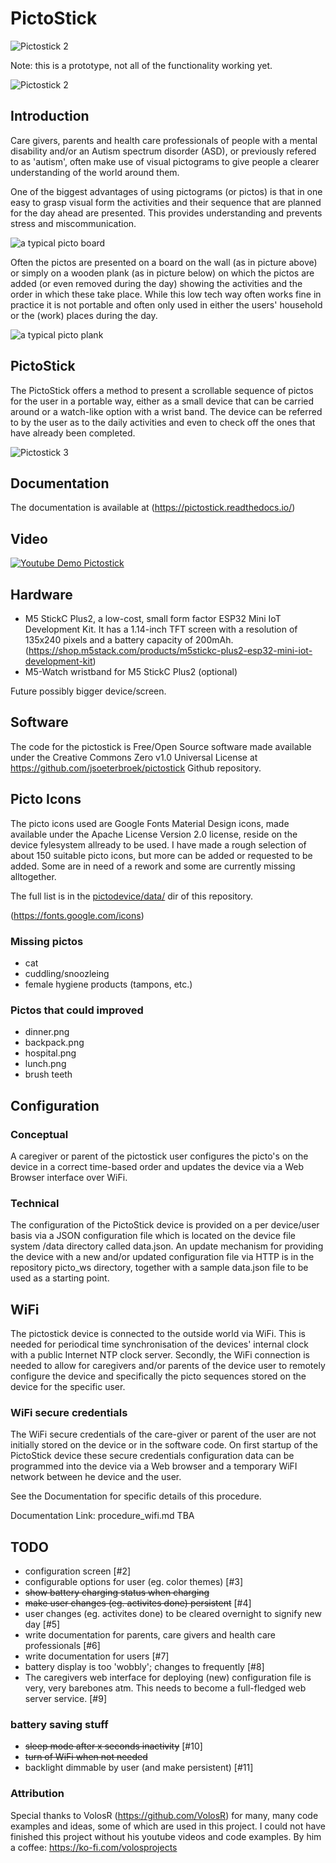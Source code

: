 # PictoStick

![Pictostick 2](https://github.com/jsoeterbroek/pictostick/blob/main/assets/pictostick_logo.png)

Note: this is a prototype, not all of the functionality working yet.

![Pictostick 2](https://github.com/jsoeterbroek/pictostick/blob/main/assets/IMG_0917.jpg)

## Introduction
Care givers, parents and health care professionals of people with a mental disability and/or
an Autism spectrum disorder (ASD), or previously refered to as 'autism', often make use of
visual pictograms to give people a clearer understanding of the world around them.

One of the biggest advantages of using pictograms (or pictos) is that in one
easy to grasp visual form the activities and their sequence that are planned for the day
ahead are presented. This provides understanding and prevents stress and miscommunication.

![a typical picto board](https://github.com/jsoeterbroek/pictostick/blob/main/assets/1911376602_cropped.jpg)

Often the pictos are presented on a board on the wall (as in picture above) or simply on a wooden plank
(as in picture below) on which the pictos are added (or even removed during the day) showing the
activities and the order in which these take place. While this low tech way often works fine in practice
it is not portable and often only used in either the users' household or the (work) places during the day.

![a typical picto plank](https://github.com/jsoeterbroek/pictostick/blob/main/assets/1823811866_cropped.jpg)

## PictoStick
The PictoStick offers a method to present a scrollable sequence of pictos for the user in a portable way,
either as a small device that can be carried around or a watch-like option with a wrist band.
The device can be referred to by the user as to the daily activities and even to check off the
ones that have already been completed.

![Pictostick 3](https://github.com/jsoeterbroek/pictostick/blob/main/assets/IMG_0918.jpg)

## Documentation
The documentation is available at (https://pictostick.readthedocs.io/)

## Video
[![Youtube Demo Pictostick](https://github.com/jsoeterbroek/pictostick/blob/main/assets/IMG_0917.jpg)](http://www.youtube.com/watch?v=uw7wsZyZL4c "Demo Pictostick")


## Hardware

* M5 StickC Plus2, a low-cost, small form factor ESP32 Mini IoT Development Kit.
  It has a 1.14-inch TFT screen with a resolution of 135x240 pixels and a battery
  capacity of 200mAh.
  (https://shop.m5stack.com/products/m5stickc-plus2-esp32-mini-iot-development-kit)
* M5-Watch wristband for M5 StickC Plus2 (optional)

Future possibly bigger device/screen.

## Software
The code for the pictostick is Free/Open Source software made available under the
Creative Commons Zero v1.0 Universal License at
https://github.com/jsoeterbroek/pictostick Github repository.

## Picto Icons
The picto icons used are Google Fonts Material Design icons, made available under the
Apache License Version 2.0 license, reside on the device fylesystem allready to be used.
I have made a rough selection of about 150 suitable picto icons, but more can be added or
requested to be added. Some are in need of a rework and some are currently missing alltogether.

The full list is in the [pictodevice/data/](pictodevice/data/) dir of this repository.

(https://fonts.google.com/icons)

### Missing pictos

* cat
* cuddling/snoozleing
* female hygiene products (tampons, etc.)

### Pictos that could improved

* dinner.png
* backpack.png
* hospital.png
* lunch.png
* brush teeth

## Configuration

### Conceptual
A caregiver or parent of the pictostick user configures the picto's on the device in
a correct time-based order and updates the device via a Web Browser interface over
WiFi.

### Technical
The configuration of the PictoStick device is provided on a per device/user basis via a
JSON configuration file which is located on the device file system /data directory
called data.json.
An update mechanism for providing the device with a new
and/or updated configuration file via HTTP is in the repository picto_ws directory,
together with a sample data.json file to be used as a starting point.

## WiFi
The pictostick device is connected to the outside world via WiFi. This is needed for
periodical time synchronisation of the devices' internal clock with a public
Internet NTP clock server. Secondly, the WiFi connection is needed to allow for
caregivers and/or parents of the device user to remotely configure the device and
specifically the picto sequences stored on the device for the specific user.


### WiFi secure credentials
The WiFi secure
credentials of the care-giver or parent of the user are not initially stored on the
device or in the software code. On first startup of the PictoStick device these
secure credentials configuration data can be programmed into the device via a Web
browser and a temporary WiFI network between he device and the user.

See the Documentation for specific details of this procedure.

Documentation Link: procedure_wifi.md  TBA

## TODO
* configuration screen [#2]
* configurable options for user (eg. color themes) [#3]
* ~~show battery charging status when charging~~
* ~~make user changes (eg. activites done) persistent~~ [#4]
* user changes (eg. activites done) to be cleared overnight to signify new day [#5]
* write documentation for parents, care givers and health care professionals [#6]
* write documentation for users [#7]
* battery display is too 'wobbly'; changes to frequently [#8]
* The caregivers web interface for deploying (new) configuration file is very, very
barebones atm. This needs to become a full-fledged web server service. [#9]

### battery saving stuff
* ~~sleep mode after x seconds inactivity~~ [#10]
* ~~turn of WiFi when not needed~~
* backlight dimmable by user (and make persistent) [#11]

### Attribution
Special thanks to VolosR (https://github.com/VolosR) for many, many code examples and ideas,
some of which are used in this project. I could not have finished this project without his
youtube videos and code examples. By him a coffee: https://ko-fi.com/volosprojects
